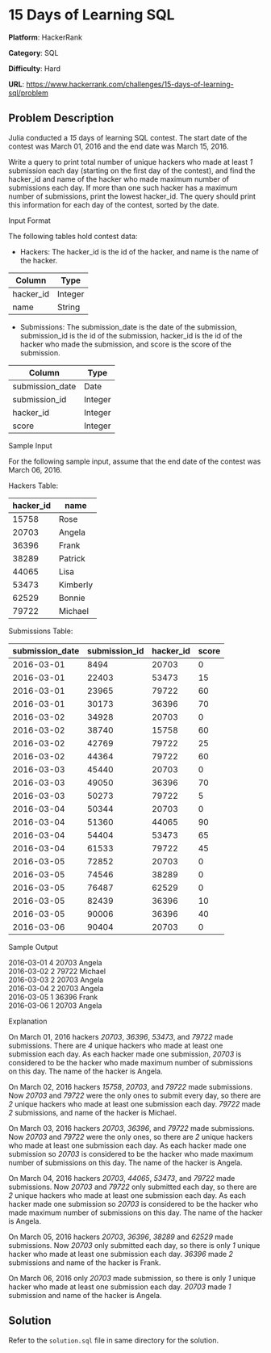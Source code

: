 # 15 Days of Learning SQL

**Platform**: HackerRank

**Category**: SQL

**Difficulty**: Hard

**URL**: https://www.hackerrank.com/challenges/15-days-of-learning-sql/problem

## Problem Description

Julia conducted a *15* days of learning SQL contest. The start date of the contest was March 01, 2016 and the end date was March 15, 2016.

Write a query to print total number of unique hackers who made at least *1* submission each day (starting on the first day of the contest), and find the hacker_id and name of the hacker who made maximum number of submissions each day. If more than one such hacker has a maximum number of submissions, print the lowest hacker_id. The query should print this information for each day of the contest, sorted by the date.

Input Format

The following tables hold contest data:

* Hackers: The hacker_id is the id of the hacker, and name is the name of the hacker.

| Column | Type |
|-|-|
| hacker_id | Integer |
| name | String |

* Submissions: The submission_date is the date of the submission, submission_id is the id of the submission, hacker_id is the id of the hacker who made the submission, and score is the score of the submission.

| Column | Type |
|-|-|
| submission_date | Date |
| submission_id | Integer |
| hacker_id | Integer |
| score | Integer |

Sample Input

For the following sample input, assume that the end date of the contest was March 06, 2016.

Hackers Table:

| hacker_id | name |
|-|-|
| 15758 | Rose |
| 20703 | Angela |
| 36396 | Frank |
| 38289 | Patrick |
| 44065 | Lisa |
| 53473 | Kimberly |
| 62529 | Bonnie |
| 79722 | Michael |

Submissions Table:

| submission_date | submission_id | hacker_id | score |
|-|-|-|-|
| 2016-03-01 | 8494 | 20703 | 0 |
| 2016-03-01 | 22403 | 53473 | 15 |
| 2016-03-01 | 23965 | 79722 | 60 |
| 2016-03-01 | 30173 | 36396 | 70 |
| 2016-03-02 | 34928 | 20703 | 0 |
| 2016-03-02 | 38740 | 15758 | 60 |
| 2016-03-02 | 42769 | 79722 | 25 |
| 2016-03-02 | 44364 | 79722 | 60 |
| 2016-03-03 | 45440 | 20703 | 0 |
| 2016-03-03 | 49050 | 36396 | 70 |
| 2016-03-03 | 50273 | 79722 | 5 |
| 2016-03-04 | 50344 | 20703 | 0 |
| 2016-03-04 | 51360 | 44065 | 90 |
| 2016-03-04 | 54404 | 53473 | 65 |
| 2016-03-04 | 61533 | 79722 | 45 |
| 2016-03-05 | 72852 | 20703 | 0 |
| 2016-03-05 | 74546 | 38289 | 0 |
| 2016-03-05 | 76487 | 62529 | 0 |
| 2016-03-05 | 82439 | 36396 | 10 |
| 2016-03-05 | 90006 | 36396 | 40 |
| 2016-03-06 | 90404 | 20703 | 0 |

Sample Output

2016-03-01 4 20703 Angela  
2016-03-02 2 79722 Michael  
2016-03-03 2 20703 Angela  
2016-03-04 2 20703 Angela  
2016-03-05 1 36396 Frank  
2016-03-06 1 20703 Angela  

Explanation

On March 01, 2016 hackers *20703*, *36396*, *53473*, and *79722* made submissions. There are *4* unique hackers who made at least one submission each day. As each hacker made one submission, *20703* is considered to be the hacker who made maximum number of submissions on this day. The name of the hacker is Angela.

On March 02, 2016 hackers *15758*, *20703*, and *79722* made submissions. Now *20703* and *79722* were the only ones to submit every day, so there are *2* unique hackers who made at least one submission each day. *79722* made *2* submissions, and name of the hacker is Michael.

On March 03, 2016 hackers *20703*, *36396*, and *79722* made submissions. Now *20703* and *79722* were the only ones, so there are *2* unique hackers who made at least one submission each day. As each hacker made one submission so *20703* is considered to be the hacker who made maximum number of submissions on this day. The name of the hacker is Angela.

On March 04, 2016 hackers *20703*, *44065*, *53473*, and *79722* made submissions. Now *20703* and *79722* only submitted each day, so there are *2* unique hackers who made at least one submission each day. As each hacker made one submission so *20703* is considered to be the hacker who made maximum number of submissions on this day. The name of the hacker is Angela.

On March 05, 2016 hackers *20703*, *36396*, *38289* and *62529* made submissions. Now *20703* only submitted each day, so there is only *1* unique hacker who made at least one submission each day. *36396* made *2* submissions and name of the hacker is Frank.

On March 06, 2016 only *20703* made submission, so there is only *1* unique hacker who made at least one submission each day. *20703* made *1* submission and name of the hacker is Angela.

## Solution

Refer to the `solution.sql` file in same directory for the solution.